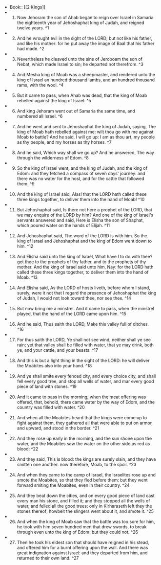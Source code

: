 - Book:: [[2 Kings]]
- 1. Now Jehoram the son of Ahab began to reign over Israel in Samaria the eighteenth year of Jehoshaphat king of Judah, and reigned twelve years. ^1
- 2. And he wrought evil in the sight of the LORD; but not like his father, and like his mother: for he put away the image of Baal that his father had made. ^2
- 3. Nevertheless he cleaved unto the sins of Jeroboam the son of Nebat, which made Israel to sin; he departed not therefrom. ^3
- 4. And Mesha king of Moab was a sheepmaster, and rendered unto the king of Israel an hundred thousand lambs, and an hundred thousand rams, with the wool. ^4
- 5. But it came to pass, when Ahab was dead, that the king of Moab rebelled against the king of Israel. ^5
- 6. And king Jehoram went out of Samaria the same time, and numbered all Israel. ^6
- 7. And he went and sent to Jehoshaphat the king of Judah, saying, The king of Moab hath rebelled against me: wilt thou go with me against Moab to battle? And he said, I will go up: I am as thou art, my people as thy people, and my horses as thy horses. ^7
- 8. And he said, Which way shall we go up? And he answered, The way through the wilderness of Edom. ^8
- 9. So the king of Israel went, and the king of Judah, and the king of Edom: and they fetched a compass of seven days' journey: and there was no water for the host, and for the cattle that followed them. ^9
- 10. And the king of Israel said, Alas! that the LORD hath called these three kings together, to deliver them into the hand of Moab! ^10
- 11. But Jehoshaphat said, Is there not here a prophet of the LORD, that we may enquire of the LORD by him? And one of the king of Israel's servants answered and said, Here is Elisha the son of Shaphat, which poured water on the hands of Elijah. ^11
- 12. And Jehoshaphat said, The word of the LORD is with him. So the king of Israel and Jehoshaphat and the king of Edom went down to him. ^12
- 13. And Elisha said unto the king of Israel, What have I to do with thee? get thee to the prophets of thy father, and to the prophets of thy mother. And the king of Israel said unto him, Nay: for the LORD hath called these three kings together, to deliver them into the hand of Moab. ^13
- 14. And Elisha said, As the LORD of hosts liveth, before whom I stand, surely, were it not that I regard the presence of Jehoshaphat the king of Judah, I would not look toward thee, nor see thee. ^14
- 15. But now bring me a minstrel. And it came to pass, when the minstrel played, that the hand of the LORD came upon him. ^15
- 16. And he said, Thus saith the LORD, Make this valley full of ditches. ^16
- 17. For thus saith the LORD, Ye shall not see wind, neither shall ye see rain; yet that valley shall be filled with water, that ye may drink, both ye, and your cattle, and your beasts. ^17
- 18. And this is but a light thing in the sight of the LORD: he will deliver the Moabites also into your hand. ^18
- 19. And ye shall smite every fenced city, and every choice city, and shall fell every good tree, and stop all wells of water, and mar every good piece of land with stones. ^19
- 20. And it came to pass in the morning, when the meat offering was offered, that, behold, there came water by the way of Edom, and the country was filled with water. ^20
- 21. And when all the Moabites heard that the kings were come up to fight against them, they gathered all that were able to put on armor, and upward, and stood in the border. ^21
- 22. And they rose up early in the morning, and the sun shone upon the water, and the Moabites saw the water on the other side as red as blood: ^22
- 23. And they said, This is blood: the kings are surely slain, and they have smitten one another: now therefore, Moab, to the spoil. ^23
- 24. And when they came to the camp of Israel, the Israelites rose up and smote the Moabites, so that they fled before them: but they went forward smiting the Moabites, even in their country. ^24
- 25. And they beat down the cities, and on every good piece of land cast every man his stone, and filled it; and they stopped all the wells of water, and felled all the good trees: only in Kirharaseth left they the stones thereof; howbeit the slingers went about it, and smote it. ^25
- 26. And when the king of Moab saw that the battle was too sore for him, he took with him seven hundred men that drew swords, to break through even unto the king of Edom: but they could not. ^26
- 27. Then he took his eldest son that should have reigned in his stead, and offered him for a burnt offering upon the wall. And there was great indignation against Israel: and they departed from him, and returned to their own land. ^27
